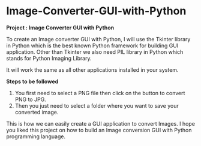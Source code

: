 # Image-Converter-GUI-with-Python

__Project : Image Converter GUI with Python__

To create an Image converter GUI with Python, I will use the Tkinter library in Python which is the best known Python framework for building GUI application. Other than Tkinter we also need PIL library in Python which stands for Python Imaging Library.

It will work the same as all other applications installed in your system. 

__Steps to be followed__

1. You first need to select a PNG file then click on the button to convert PNG to JPG. 
2. Then you just need to select a folder where you want to save your converted image. 

This is how we can easily create a GUI application to convert Images. I hope you liked this project on how to build an Image conversion GUI with Python programming language.
